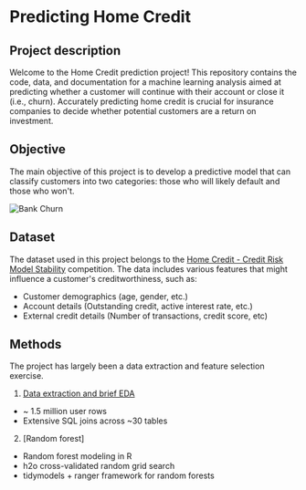 # Predicting Home Credit

## Project description

Welcome to the Home Credit prediction project! This repository contains the code, data, and documentation for a machine learning analysis aimed at predicting whether a customer will continue with their account or close it (i.e., churn). Accurately predicting home credit is crucial for insurance companies to decide whether potential customers are a return on investment.

## Objective

The main objective of this project is to develop a predictive model that can classify customers into two categories: those who will likely default and those who won't. 

![Bank Churn](assets/bank.jpg)

## Dataset

The dataset used in this project belongs to the [Home Credit - Credit Risk Model Stability](https://www.kaggle.com/competitions/home-credit-credit-risk-model-stability/overview) competition. The data includes various features that might influence a customer's creditworthiness, such as:

- Customer demographics (age, gender, etc.)
- Account details (Outstanding credit, active interest rate, etc.)
- External credit details (Number of transactions, credit score, etc)

## Methods

The project has largely been a data extraction and feature selection exercise. 
1. [Data extraction and brief EDA](Extract_EDA.md)
- ~ 1.5 million user rows
- Extensive SQL joins across ~30 tables
2. [Random forest]
- Random forest modeling in R
- h2o cross-validated random grid search
- tidymodels + ranger framework for random forests

